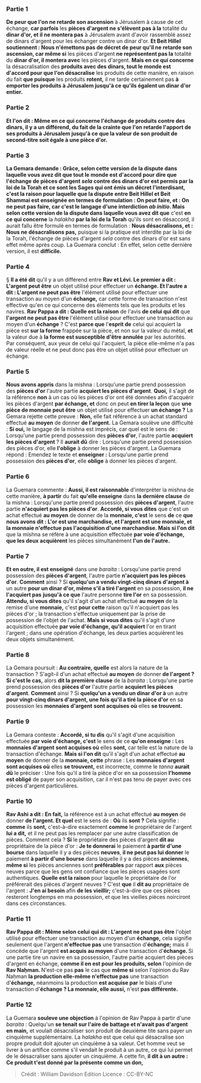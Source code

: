 
### Partie 1
<b>De peur que l'on ne retarde son ascension</b> à Jérusalem à cause de cet échange, <b>car parfois</b> les <b>pièces d'argent ne s'élèvent pas à la</b> totalité du <b>dinar d'or, et il ne montera pas</b> à Jérusalem avant d'avoir rassemblé assez de dinars d'argent pour les échanger contre un dinar d'or. <b>Et Beit Hillel soutiennent : Nous n'émettons pas de décret de peur qu'il ne retarde son ascension, car même si</b> les pièces d'argent <b>ne représentent pas la</b> totalité du <b>dinar d'or, il montera avec</b> les pièces d'argent. <b>Mais en ce qui concerne</b> la désacralisation des <b>produits avec des dinars, tout le monde est d'accord pour que l'on désacralise</b> les produits de cette manière, en raison du fait <b>que puisque</b> les produits <b>rotent,</b> il ne tarde certainement pas <b>à emporter les produits à Jérusalem jusqu'à ce qu'ils égalent un dinar d'or entier.

### Partie 2
<b>Et l'on dit : Même en ce qui concerne</b> l'échange de <b>produits contre des dinars</b>, il y a <b>un différend,</b> du fait de la crainte que l'on retarde l'apport de ses produits à Jérusalem jusqu'à ce que la valeur de son produit de second-titre soit égale à une pièce d'or.

### Partie 3
La Gemara demande : <b>Grâce, selon cette version</b> de la dispute dans <b>laquelle vous avez dit que</b> tout le monde est d'accord pour dire que l'échange de pièces d'argent <i>sela</i> contre des dinars d'or est <b>permis par la loi de la Torah et</b> ce <b>sont les Sages qui ont émis un décret</b> l'interdisant, c'est la raison pour laquelle <b>que</b> la dispute entre Beit Hillel et Beit Shammai <b>est enseignée</b> en termes de formulation : <b>On peut faire, et : On ne peut pas faire,</b> car c'est le langage d'une interdiction <i>ab initio</i>. <b>Mais selon cette version</b> de la dispute dans laquelle vous avez dit que</b> c'est <b>en ce qui concerne</b> la <i>halakha</i> <b>par la loi de la Torah</b> qu'ils sont en désaccord, il aurait fallu</b> être formulé en termes de formulation : <b>Nous désacralisons, et : Nous ne désacralisons pas,</b> puisque si la pratique est interdite par la loi de la Torah, l'échange de pièces d'argent <i>sela</i> contre des dinars d'or est sans effet même après coup. La Guemara conclut : En effet, selon cette dernière version, il est <b>difficile.</b>

### Partie 4
§ <b>Il a été dit</b> qu'il y a un différend entre <b>Rav et Lévi. Le premier a dit : L'argent peut être</b> un objet utilisé pour effectuer un <b>échange. Et l'autre a dit : L'argent ne peut pas être</b> l'élément utilisé pour effectuer une transaction au moyen d'un <b>échange,</b> car cette forme de transaction n'est effective qu'en ce qui concerne des éléments tels que les produits et les navires. <b>Rav Pappa a dit : Quelle est la raison</b> de l'avis <b>de celui qui dit</b> que <b>l'argent ne peut pas être</b> l'élément utilisé pour effectuer une transaction au moyen d'un <b>échange</b> ? </b> C'est <b>parce que</b> l'<b>esprit de</b> celui qui acquiert la pièce est <b>sur la forme</b> frappée sur la pièce, et non sur la valeur du métal, <b>et</b> la valeur due à <b>la forme est susceptible d'être annulée</b> par les autorités. Par conséquent, aux yeux de celui qui l'acquiert, la pièce elle-même n'a pas de valeur réelle et ne peut donc pas être un objet utilisé pour effectuer un échange.

### Partie 5
<b>Nous avons appris</b> dans la mishna : Lorsqu'une partie prend possession des <b>pièces d'or</b> l'autre partie <b>acquiert les pièces d'argent</b>. <b>Quoi,</b> il s'agit de la référence <b>non</b> à un cas où les pièces d'or ont été données afin d'acquérir les pièces d'argent <b>par échange, et</b> donc on peut <b>en tirer la leçon</b> que <b>une pièce de monnaie peut être</b> un objet utilisé pour effectuer <b>un échange ?</b> La Gemara rejette cette preuve : <b>Non,</b> elle fait référence à un achat standard effectué <b>au moyen</b> de donner <b>de l'argent.</b> La Gemara soulève une difficulté : <b>Si oui,</b> le langage de la mishna est imprécis, car quel est le sens de : Lorsqu'une partie prend possession des <b>pièces d'or</b>, l'autre partie <b>acquiert les pièces d'argent</b> ? Il <b>aurait dû</b> dire : Lorsqu'une partie prend possession des pièces d'or, elle <b>l'oblige</b> à donner les pièces d'argent. La Guemara répond : Emendez le texte et <b>enseigner :</b> Lorsqu'une partie prend possession des <b>pièces d'or</b>, elle <b>oblige</b> à donner les pièces d'argent.

### Partie 6
La Guemara commente : <b>Aussi, il est raisonnable</b> d'interpréter la mishna de cette manière, <b>à partir</b> du fait <b>qu'elle enseigne</b> dans <b>la dernière clause</b> de la mishna : Lorsqu'une partie prend possession des <b>pièces d'argent</b>, l'autre partie <b>n'acquiert pas les pièces d'or</b>. <b>Accordé, si vous dites</b> que c'est un achat effectué <b>au moyen</b> de donner de la <b>monnaie, c'est</b> le sens <b>de</b> ce <b>que nous avons dit : L'or est une marchandise, et l'argent est une monnaie, et la monnaie n'effectue pas l'acquisition d'une marchandise. Mais si l'on dit</b> que la mishna se réfère à une acquisition effectuée <b>par voie d'échange, que les deux acquièrent</b> les pièces simultanément <b>l'un de l'autre.</b>

### Partie 7
<b>Et en outre, il est enseigné</b> dans une <i>baraita</i> : Lorsqu'une partie prend possession des <b>pièces d'argent</b>, l'autre partie <b>n'acquiert pas les pièces d'or</b>. <b>Comment</b> ainsi ? Si <b>quelqu'un a vendu vingt-cinq dinars d'argent à</b> un autre <b>pour un dinar d'or, même s'il a tiré l'argent</b> en sa possession, <b>il ne l'acquiert pas</b> <b>jusqu'à ce que</b> l'autre personne <b>tire l'or</b> en sa possession. <b>Attendu, si vous dites</b> qu'il s'agit d'un achat effectué <b>au moyen</b> de la remise d'une <b>monnaie,</b> c'est <b>pour cette</b> raison qu'il n'acquiert pas</b> les pièces d'or ; la transaction s'effectue uniquement par la prise de possession de l'objet de l'achat. <b>Mais si vous dites</b> qu'il s'agit d'une acquisition effectuée <b>par voie d'échange, qu'il acquiert</b> l'or en tirant l'argent ; dans une opération d'échange, les deux parties acquièrent les deux objets simultanément.

### Partie 8
La Gemara poursuit : <b>Au contraire, quelle</b> est alors la nature de la transaction ? S'agit-il d'un achat effectué <b>au moyen</b> de donner <b>de l'argent ? Si c'est le cas,</b> alors <b>dit la première clause</b> de la <i>baraita</i> : Lorsqu'une partie prend possession des <b>pièces d'or</b> l'autre partie <b>acquiert les pièces d'argent</b>. <b>Comment</b> ainsi ? Si <b>quelqu'un a vendu un dinar d'or à</b> un autre <b>pour vingt-cinq dinars d'argent, une fois qu'il a tiré la pièce d'or</b> en sa possession les <b>monnaies d'argent</b> <b>sont acquises où</b> elles <b>se trouvent.</b>

### Partie 9
La Gemara conteste : <b>Accordé, si tu dis</b> qu'il s'agit d'une acquisition effectuée <b>par voie d'échange, c'est</b> le sens de ce <b>qu'on enseigne :</b> Les <b>monnaies d'argent</b> <b>sont acquises où</b> elles <b>sont,</b> car telle est la nature de la transaction d'échange. <b>Mais si l'on dit</b> qu'il s'agit d'un achat effectué <b>au moyen</b> de donner de la <b>monnaie, cette</b> phrase : Les <b>monnaies d'argent</b> <b>sont acquises où</b> elles <b>se trouvent,</b> est incorrecte, comme le <i>tanna</i> <b>aurait dû</b> le préciser : Une fois qu'il a tiré la pièce d'or en sa possession <b>l'homme est obligé</b> de payer son acquisition, car il n'est pas tenu de payer avec ces pièces d'argent particulières.

### Partie 10
<b>Rav Ashi a dit : En fait,</b> la référence est à un achat effectué <b>au moyen</b> de donner <b>de l'argent. Et quel</b> est le sens de : <b>Où</b> ils <b>sont ?</b> Cela signifie : <b>comme</b> ils <b>sont,</b> c'est-à-dire exactement <b>comme</b> le propriétaire de l'argent <b>lui a dit,</b> et il ne peut pas les remplacer par une autre classification de pièces. Comment cela ? <b>Si</b> le propriétaire des pièces d'argent <b>dit au</b> propriétaire de la pièce d'or : <b>Je te donnerai</b> le paiement <b>à partir d'une bourse</b> dans laquelle il y a des pièces <b>neuves</b>, <b>il ne peut pas lui donner</b> le paiement <b>à partir d'une bourse</b> dans laquelle il y a des pièces <b>anciennes</b>, <b>même si</b> les pièces anciennes sont <b>préférables</b> par rapport <b>aux</b> pièces neuves parce que les gens ont confiance que les pièces usagées sont authentiques. <b>Quelle est la raison</b> pour laquelle le propriétaire de l'or préférerait des pièces d'argent neuves ? C'est <b>que</b> il <b>dit au</b> propriétaire de l'argent : <b>J'en ai besoin</b> afin <b>de les vieillir;</b> c'est-à-dire que ces pièces resteront longtemps en ma possession, et que les vieilles pièces noirciront dans ces circonstances.

### Partie 11
<b>Rav Pappa dit : Même selon celui qui dit : L'argent ne peut pas être</b> l'objet utilisé pour effectuer une transaction au moyen d'un <b>échange,</b> cela signifie seulement que l'argent <b>n'effectue pas</b> une transaction d'<b>échange;</b> mais il concède que l'argent <b>est acquis au moyen</b> d'une transaction d'<b>échange. </b> Si une partie tire un navire en sa possession, l'autre partie acquiert des pièces d'argent en échange, <b>comme il en est pour les produits, selon</b> l'opinion de <b>Rav Naḥman. </b> N'est-ce pas <b>pas</b> le cas que <b>même si</b> selon l'opinion du Rav Naḥman <b>la production elle-même n'effectue pas</b> une transaction d'<b>échange,</b> néanmoins la production <b>est acquise par</b> le biais d'une transaction d'<b>échange ? La monnaie, elle aussi,</b> n'est <b>pas différente.</b>

### Partie 12
La Guemara <b>souleve une objection</b> à l'opinion de Rav Pappa à partir d'une <i>baraita</i> : Quelqu'un <b>se tenait sur l'aire de battage et n'avait pas d'argent en main,</b> et voulait désacraliser son produit de deuxième tite sans payer un cinquième supplémentaire. La <i>halakha</i> est que celui qui désacralise son propre produit doit ajouter un cinquième à sa valeur. Cet homme veut se livrer à un artifice comme s'il vendait le produit à un autre, ce qui lui permet de le désacraliser sans ajouter un cinquième. A cette fin, <b>il dit à un autre : Ce produit t'est donné par la présente comme un don,</b>

>Crédit : William Davidson Edition
>Licence : CC-BY-NC